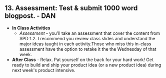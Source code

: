 ## 13. Assessment: Test & submit 1000 word blogpost. - DAN
   - **In Class Activities**
        - *Assessment* - you'll take an assessment that cover the content from SPD 1.2. I recommend you review class slides and understand the major ideas taught in each activity.Those who miss this in-class assessment have the option to retake it the the Wednesday of that week.
   - **After Class** - Relax. Pat yourself on the back for your hard work! Get ready to build and ship your product idea (or a new product idea) during next week's product intensive.